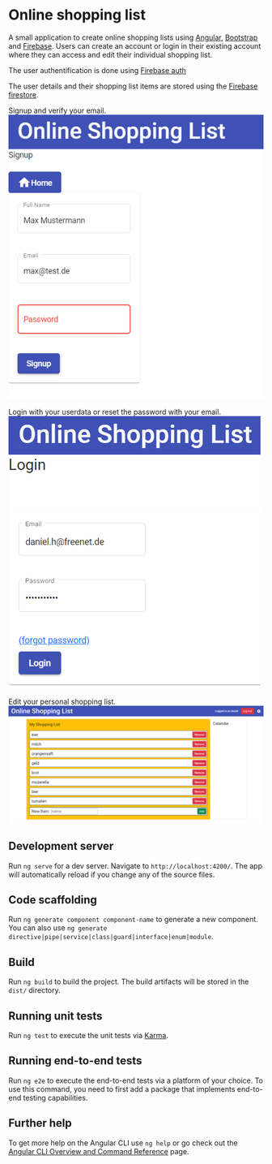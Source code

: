 # Online shopping list
A small application to create online shopping lists 
using [Angular](https://angular.io/), [Bootstrap](https://getbootstrap.com/) and [Firebase](https://firebase.google.com).
Users can create an account or login in their existing account where
they can access and edit their individual shopping list.

The user authentification is done using [Firebase auth](https://firebase.google.com/products/auth) 

The user details and their shopping list items 
are stored using the [Firebase firestore](https://firebase.google.com/products/firestore).

Signup and verify your email.  
![signup screenshot](src/assets/signup_screenshot.png)

Login with your userdata or reset the password with your email.
![login screenshot](src/assets/login_screenshot.png)

Edit your personal shopping list.
![list screenshot](src/assets/list_screenshot.png)


## Development server

Run `ng serve` for a dev server. Navigate to `http://localhost:4200/`. The app will automatically reload if you change any of the source files.

## Code scaffolding

Run `ng generate component component-name` to generate a new component. You can also use `ng generate directive|pipe|service|class|guard|interface|enum|module`.

## Build

Run `ng build` to build the project. The build artifacts will be stored in the `dist/` directory.

## Running unit tests

Run `ng test` to execute the unit tests via [Karma](https://karma-runner.github.io).

## Running end-to-end tests

Run `ng e2e` to execute the end-to-end tests via a platform of your choice. To use this command, you need to first add a package that implements end-to-end testing capabilities.

## Further help

To get more help on the Angular CLI use `ng help` or go check out the [Angular CLI Overview and Command Reference](https://angular.io/cli) page.
